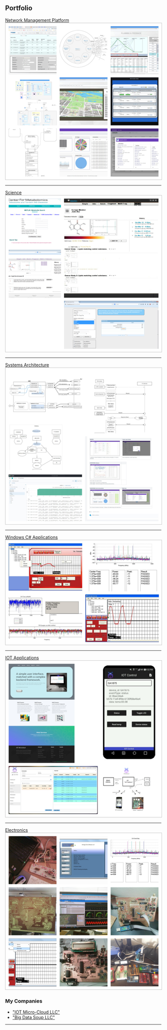 ## Portfolio

[Network Management Platform](/network)
<img class="feature" src="images/network.jpg?raw=true"/>

---

[Science](/science)
<img  class="feature" src="images/science.jpg?raw=true"/>

---

[Systems Architecture](/architecture)
<img class="feature" src="images/architecture.jpg?raw=true"/>

---
 
[Windows C# Applications](/windows)
<img class="feature" src="images/windows.jpg?raw=true"/>

---

[IOT Applications](/iotmicrocloud)
<img class="feature" src="images/iotmicrocloud.jpg?raw=true"/>
 
---

[Electronics](/electronics)
<img class="feature" src="images/electronics.jpg?raw=true"/>



### My Companies

- [ "IOT Micro-Cloud LLC"](http://iotmicrocloud.com/)
- [ "Big Data Soup LLC"](http://bigdatasoup.com/)

---
 

 <style>
.feature{
    border: 1px solid silver !important;
}

</style>